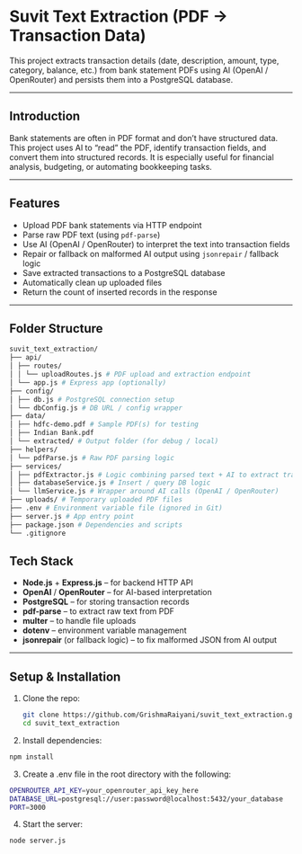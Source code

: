 # Suvit Text Extraction (PDF → Transaction Data)

This project extracts transaction details (date, description, amount, type, category, balance, etc.) from bank statement PDFs using AI (OpenAI / OpenRouter) and persists them into a PostgreSQL database.

---

## Introduction

Bank statements are often in PDF format and don’t have structured data. This project uses AI to “read” the PDF, identify transaction fields, and convert them into structured records. It is especially useful for financial analysis, budgeting, or automating bookkeeping tasks.

---

## Features

- Upload PDF bank statements via HTTP endpoint  
- Parse raw PDF text (using `pdf-parse`)  
- Use AI (OpenAI / OpenRouter) to interpret the text into transaction fields  
- Repair or fallback on malformed AI output using `jsonrepair` / fallback logic  
- Save extracted transactions to a PostgreSQL database  
- Automatically clean up uploaded files  
- Return the count of inserted records in the response  

---

## Folder Structure
```bash
suvit_text_extraction/
├── api/
│ ├── routes/
│ │ └── uploadRoutes.js # PDF upload and extraction endpoint
│ └── app.js # Express app (optionally)
├── config/
│ ├── db.js # PostgreSQL connection setup
│ └── dbConfig.js # DB URL / config wrapper
├── data/
│ ├── hdfc-demo.pdf # Sample PDF(s) for testing
│ ├── Indian Bank.pdf
│ └── extracted/ # Output folder (for debug / local)
├── helpers/
│ └── pdfParse.js # Raw PDF parsing logic
├── services/
│ ├── pdfExtractor.js # Logic combining parsed text + AI to extract transactions
│ ├── databaseService.js # Insert / query DB logic
│ └── llmService.js # Wrapper around AI calls (OpenAI / OpenRouter)
├── uploads/ # Temporary uploaded PDF files
├── .env # Environment variable file (ignored in Git)
├── server.js # App entry point
├── package.json # Dependencies and scripts
└── .gitignore


```
## Tech Stack

- **Node.js** + **Express.js** – for backend HTTP API  
- **OpenAI** / **OpenRouter** – for AI-based interpretation  
- **PostgreSQL** – for storing transaction records  
- **pdf-parse** – to extract raw text from PDF  
- **multer** – to handle file uploads  
- **dotenv** – environment variable management  
- **jsonrepair** (or fallback logic) – to fix malformed JSON from AI output  

---


## Setup & Installation

1. Clone the repo:
   ```bash
   git clone https://github.com/GrishmaRaiyani/suvit_text_extraction.git
   cd suvit_text_extraction
   ```

2. Install dependencies:
  ```bash
  npm install
```

3. Create a .env file in the root directory with the following:
  ```bash
  OPENROUTER_API_KEY=your_openrouter_api_key_here
  DATABASE_URL=postgresql://user:password@localhost:5432/your_database
  PORT=3000
```


4. Start the server:
```bash
node server.js
```
